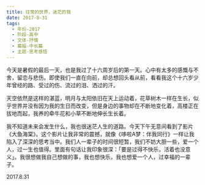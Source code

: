 ```yaml
---
title: 往常的世界，迷茫的我
date: 2017-8-31
tags:
  - 年份-2017
  - 阶段-高中
  - 文体-抒情
  - 篇幅-中长篇
  - 主题-思考感悟
---
```


今天是暑假的最后一天，也是我过了十六周岁后的第一天。心中有太多的感慨与不舍，留恋与悲伤。即使我们一直在向前，却总想回头看从前，看看我这个十六岁少年曾经的路、受过的伤、流过的泪、洒过的汗。

天空依然是这样的湛蓝，明月与太阳依旧在天上运动着，花草树木一样在生长，似乎世界并没有因为我的生日而改变，但是身边的事物却在不断地变化着，高楼正在拔地而起，我养的牵牛花和小草不断地伸长生长着。

我不知道未来会发生什么，我也很迷茫人生的道路。今天下午无意间看到了影片《大鱼海棠》。这个影片让我非常的震撼，就像《哆啦A梦：伴我同行》一样让我陷入了深深的思考当中。我们人一辈子的时间很短暂，我们不妨大胆一些，爱一个人，过一生也值得。里面有句话让我印象很深：「要是过得不快乐，活着也没意义」。我很想做我自己想做的事，我也想快乐，我也想爱一个人，过幸福的一辈子。

2017.8.31
